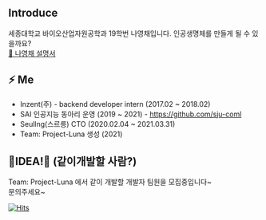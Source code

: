 ## Introduce
세종대학교 바이오산업자원공학과 19학번 나영채입니다. 인공생명체를 만들게 될 수 있을까요?  
[💬 나영채 설명서](https://github.com/lunab/resume)

## ⚡ Me
- Inzent(주) - backend developer intern (2017.02 ~ 2018.02)
- SAI 인공지능 동아리 운영 (2019 ~ 2021) - https://github.com/sju-coml
- Seullng(스르릉) CTO (2020.02.04 ~ 2021.03.31)
- Team: Project-Luna 생성 (2021)

## 🌱IDEA!🌱 (같이개발할 사람?)
Team: Project-Luna 에서 같이 개발할 개발자 팀원을 모집중입니다~  
문의주세요~

[![Hits](https://hits.seeyoufarm.com/api/count/incr/badge.svg?url=https%3A%2F%2Fgithub.com%2FlunaB&count_bg=%2379C83D&title_bg=%23555555&icon=&icon_color=%23E7E7E7&title=hits&edge_flat=false)](https://github.com/lunaB)
